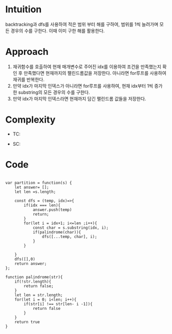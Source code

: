 # Intuition

backtracking과 dfs를 사용하여 적은 범위 부터 해를 구하여, 범위를 1씩 늘려가며 모든 경우의 수를 구한다. 이때 이미 구한 해를 활용한다.

# Approach

1. 재귀함수를 호출하여 현재 매개변수로 주어진 idx를 이용하여 조건을 만족했는지 확인 후 만족했다면 현재까지의 팰린드롬값을 저장한다. 아니라면 for루프를 사용하여 재귀를 반복한다.
2. 만약 idx가 마지막 인덱스가 아니라면 for루프를 사용하여, 현재 idx부터 1씩 증가한 substring의 모든 경우의 수를 구한다.
3. 만약 idx가 마지막 인덱스라면 현재까지 담긴 팰린드롬 값들을 저장한다.

# Complexity

- TC:

- SC:

# Code

```

var partition = function(s) {
    let answer= [];
    let len =s.length;

    const dfs = (temp, idx)=>{
        if(idx === len){
            answer.push(temp)
            return;
        }
        for(let i = idx+1; i<=len ;i++){
            const char = s.substring(idx, i);
            if(palindrome(char)){
                dfs([...temp, char], i);
            }
        }

    }
    dfs([],0)
    return answer;
};

function palindrome(str){
    if(!str.length){
        return false;
    }
    let len = str.length;
    for(let i = 0; i<len; i++){
        if(str[i] !== str[len- i -1]){
            return false
        }
    }
    return true
}


```
